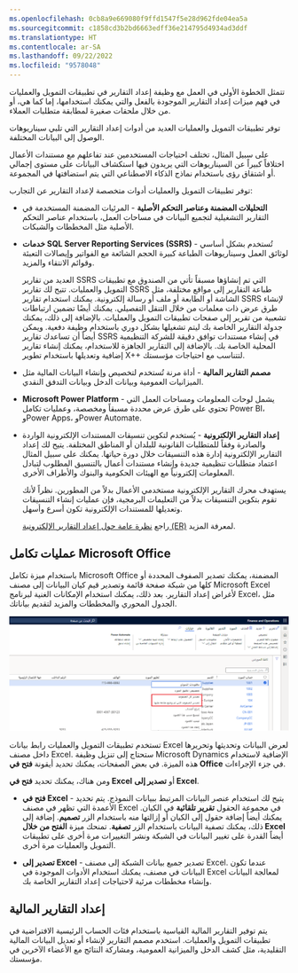 ```yaml
---
ms.openlocfilehash: 0cb8a9e669080f9ffd1547f5e28d962fde04ea5a
ms.sourcegitcommit: c1858cd3b2bd6663edff36e214795d4934ad3ddf
ms.translationtype: HT
ms.contentlocale: ar-SA
ms.lasthandoff: 09/22/2022
ms.locfileid: "9578048"
---
```

تتمثل الخطوة الأولى في العمل مع وظيفة إعداد التقارير في تطبيقات التمويل والعمليات في فهم ميزات إعداد التقارير الموجودة بالفعل والتي يمكنك استخدامها، إما كما هي، أو من خلال ملحقات صغيرة لمطابقة متطلبات العملاء.

توفر تطبيقات التمويل والعمليات العديد من أدوات إعداد التقارير التي تلبي سيناريوهات الوصول إلى البيانات المختلفة.  

على سبيل المثال، تختلف احتياجات المستخدمين عند تفاعلهم مع مستندات الأعمال اختلافاً كبيراً عن السيناريوهات التي يريدون فيها استكشاف البيانات على مستوى إجمالي أو اشتقاق رؤى باستخدام نماذج الذكاء الاصطناعي التي يتم استضافتها في المجموعة.  

توفر تطبيقات التمويل والعمليات أدوات متخصصة لإعداد التقارير عن التجارب:

- **التحليلات المضمنة وعناصر التحكم الأصلية** - المرئيات المضمنة المستخدمة في التقارير التشغيلية لتجميع البيانات في مساحات العمل، باستخدام عناصر التحكم الأصلية مثل المخططات والشبكات.
- **خدمات SQL Server Reporting Services ‏(SSRS)** - تُستخدم بشكل أساسي لوثائق العمل وسيناريوهات الطباعة كبيرة الحجم الشائعة مع الفواتير وإيصالات التعبئة وقوائم الانتقاء والمزيد. 

    العديد من تقارير SSRS التي تم إنشاؤها مسبقاً تأتي من الصندوق مع تطبيقات التمويل والعمليات. تتيح لك تقارير SSRS طباعة التقارير إلى مواقع مختلفة، مثل الشاشة أو الطابعة أو ملف أو رسالة إلكترونية. يمكنك استخدام تقارير SSRS لإنشاء طرق عرض ذات معلمات من خلال التنقل التفصيلي. يمكنك أيضًا تضمين ارتباطات تشعبية من تقرير إلى صفحات تطبيقات التمويل والعمليات.
بالإضافة إلى ذلك، يمكنك جدولة التقارير الخاصة بك ليتم تشغيلها بشكل دوري باستخدام وظيفة دفعية. ويمكن أيضاً أن تساعدك تقارير SSRS في إنشاء مستندات توافق دقيقة للشركة التنظيمية المحلية الخاصة بك. بالإضافة إلى التقارير الجاهزة للاستخدام، يمكنك إنشاء تقارير إضافية وتعديلها باستخدام تطوير X++‎ لتتناسب مع احتياجات مؤسستك.

- **مصمم التقارير المالية** - أداة مرنة تُستخدم لتخصيص وإنشاء البيانات المالية مثل الميزانيات العمومية وبيانات الدخل وبيانات التدفق النقدي. 

- **Microsoft Power Platform** - يشمل لوحات المعلومات ومساحات العمل التي تحتوي على طرق عرض محددة مسبقاً ومخصصة، وعمليات تكامل Power BI، وPower Apps، وPower Automate.

- **‏‫إعداد التقارير الإلكترونية‬** - يُستخدم لتكوين تنسيقات المستندات الإلكترونية الواردة والصادرة وفقاً للمتطلبات القانونية للبلدان أو المناطق المختلفة. يتيح لك إعداد التقارير الإلكترونية إدارة هذه التنسيقات خلال دورة حياتها. 
    يمكنك على سبيل المثال اعتماد متطلبات تنظيمية جديدة وإنشاء مستندات أعمال بالتنسيق المطلوب لتبادل المعلومات إلكترونياً مع الهيئات الحكومية والبنوك والأطراف الأخرى.

    يستهدف محرك التقارير الإلكترونية مستخدمي الأعمال بدلاً من المطورين. نظراً لأنك تقوم بتكوين التنسيقات بدلاً من التعليمات البرمجية، فإن عمليات إنشاء التنسيقات وتعديلها للمستندات الإلكترونية تكون أسرع وأسهل.
 
    راجع [نظرة عامة حول إعداد التقارير الإلكترونية (ER)](/dynamics365/fin-ops-core/dev-itpro/analytics/general-electronic-reporting/?azure-portal=true) لمعرفة المزيد.


## <a name="microsoft-office-integrations"></a>عمليات تكامل Microsoft Office 

باستخدام ميزة تكامل Microsoft Office المضمنة، يمكنك تصدير الصفوف المحددة أو كلها من شبكة صفحة قائمة وتصدير قيم كيان البيانات إلى مصنف Microsoft Excel لأغراض إعداد التقارير. بعد ذلك، يمكنك استخدام الإمكانات الغنية لبرنامج Excel، مثل الجدول المحوري والمخططات والمزيد لتقديم بياناتك.

[![لقطة شاشة لقائمة التصدير إلى Excel من شبكة صفحة القائمة.](../media/grid-export.png)](../media/grid-export.png#lightbox)

تستخدم تطبيقات التمويل والعمليات رابط بيانات Excel لعرض البيانات وتحديثها وتحريرها داخل مصنف Excel. ستحتاج إلى تنزيل وظيفة Microsoft Dynamics الإضافية لاستخدام هذه الميزة. في بعض الصفحات، يمكنك تحديد أيقونة **فتح في Office** في جزء الإجراءات. 

ومن هناك، يمكنك تحديد **فتح في Excel** أو **تصدير إلى Excel**.

- **فتح في Excel‬** - يتيح لك استخدام عنصر البيانات المرتبط ببيانات النموذج. يتم تحديد الأعمدة التي تظهر في مصنف Excel في مجموعة الحقول **تقرير تلقائية** في الكيان. يمكنك أيضاً إضافة حقول إلى الكيان أو إزالتها منه باستخدام الزر **تصميم**. إضافة إلى ذلك، يمكنك تصفية البيانات باستخدام الزر **تصفية**. تمنحك ميزة **الفتح من خلال Excel‬** أيضاً القدرة على تغيير البيانات في الشبكة ونشر التغييرات مرة أخرى على تطبيقات التمويل والعمليات مرة أخرى.

- **تصدير إلى Excel** - تصدير جميع بيانات الشبكة إلى مصنف Excel. عندما تكون البيانات في مصنف، يمكنك استخدام الأدوات الموجودة في Excel لمعالجة البيانات وإنشاء مخططات مرئية لاحتياجات إعداد التقارير الخاصة بك.


## <a name="financial-reporting"></a>إعداد التقارير المالية 

يتم توفير التقارير المالية القياسية باستخدام فئات الحساب الرئيسية الافتراضية في تطبيقات التمويل والعمليات. استخدم مصمم التقارير لإنشاء أو تعديل البيانات المالية التقليدية، مثل كشف الدخل والميزانية العمومية، ومشاركة النتائج مع الأعضاء الآخرين في مؤسستك.